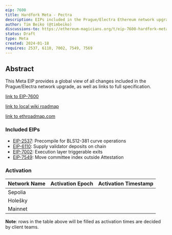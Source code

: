 ```yaml
---
eip: 7600
title: Hardfork Meta - Pectra
description: EIPs included in the Prague/Electra Ethereum network upgrade.
author: Tim Beiko (@timbeiko)
discussions-to: https://ethereum-magicians.org/t/eip-7600-hardfork-meta-prague-electra/18205
status: Draft
type: Meta
created: 2024-01-18
requires: 2537, 6110, 7002, 7549, 7569
---
```


## Abstract

This Meta EIP provides a global view of all changes included in the Prague/Electra network upgrade, as well as links to full specification. 

[link to EIP-7600](https://github.com/ethereum/EIPs/blob/master/EIPS/eip-7600.md)

[link to local wiki roadmap](https://github.com/eth-protocol-fellows/protocol-studies/blob/7afd6915cc3c1dab35853a7bb3cf940436283b8a/docs/wiki/research/roadmap.md)

[link to ethroadmap.com](https://ethroadmap.com/#pectra%20sticky)

### Included EIPs 

* [EIP-2537](https://github.com/ethereum/EIPs/blob/acc6d08e2122b2a9700c570c48d89feb0b613832/EIPS/eip-2537.md): Precompile for BLS12-381 curve operations
* [EIP-6110](https://github.com/ethereum/EIPs/blob/acc6d08e2122b2a9700c570c48d89feb0b613832/EIPS/eip-6110.md): Supply validator deposits on chain
* [EIP-7002](https://github.com/ethereum/EIPs/blob/acc6d08e2122b2a9700c570c48d89feb0b613832/EIPS/eip-7002.md): Execution layer triggerable exits
* [EIP-7549](https://github.com/ethereum/EIPs/blob/acc6d08e2122b2a9700c570c48d89feb0b613832/EIPS/eip-7549.md): Move committee index outside Attestation

### Activation 

| Network Name     | Activation Epoch | Activation Timestamp |
|------------------|------------------|----------------------|
| Sepolia          |                  |                      |
| Holešky          |                  |                      |
| Mainnet          |                  |                      |

**Note**: rows in the table above will be filled as activation times are decided by client teams.

